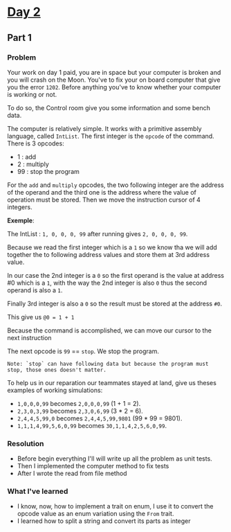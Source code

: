 # [Day 2](https://adventofcode.com/2019/day/2)

## Part 1

### Problem

Your work on day 1 paid, you are in space but your computer is broken and you will crash on the Moon.
You've to fix your on board computer that give you the error `1202`.
Before anything you've to know whether your computer is working or not.

To do so, the Control room give you some information and some bench data.

The computer is relatively simple. It works with a primitive assembly language, called `IntList`.
The first integer is the `opcode` of the command. There is 3 opcodes:
- 1 : add
- 2 : multiply
- 99 : stop the program

For the `add` and `multiply` opcodes, the two following integer are the address of the operand and the third one is the
address where the value of operation must be stored. Then we move the instruction cursor of 4 integers. 

__Exemple__:

The IntList : `1, 0, 0, 0, 99` after running gives `2, 0, 0, 0, 99`. 

Because we read the first integer which is a `1` so we know tha we will add together the to following address values and 
store them at 3rd address value. 

In our case the 2nd integer is a `0` so the first operand is the value at address #0 which is
a `1`, with the way the 2nd integer is also `0` thus the second operand is also a `1`. 

Finally 3rd integer is also a `0` so the result must be stored at the address `#0`.

This give us `@0 = 1 + 1`

Because the command is accomplished, we can move our cursor to the next instruction

The next opcode is `99` == `stop`. We stop the program.  

    Note: `stop` can have following data but because the program must stop, those ones doesn't matter.

To help us in our reparation our teammates stayed at land, give us theses examples of working simulations:

- `1,0,0,0,99` becomes `2,0,0,0,99` (1 + 1 = 2).
- `2,3,0,3,99` becomes `2,3,0,6,99` (3 * 2 = 6).
- `2,4,4,5,99,0` becomes `2,4,4,5,99,9801` (99 * 99 = 9801).
- `1,1,1,4,99,5,6,0,99` becomes `30,1,1,4,2,5,6,0,99`.

### Resolution

- Before begin everything I'll will write up all the problem as unit tests.
- Then I implemented the computer method to fix tests
- After I wrote the read from file method

### What I've learned

- I know, now, how to implement a trait on enum, I use it to convert the opcode value as
an enum variation using the `From` trait.
- I learned how to split a string and convert its parts as integer